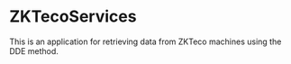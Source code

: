 # ZKTecoServices
 This is an application for retrieving data from ZKTeco machines using the DDE method.
